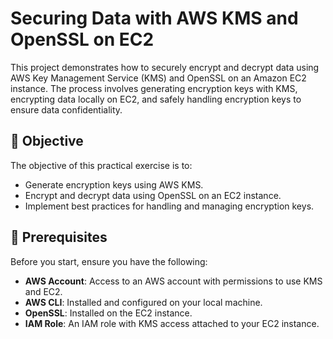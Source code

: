 # Securing Data with AWS KMS and OpenSSL on EC2

This project demonstrates how to securely encrypt and decrypt data using AWS Key Management Service (KMS) and OpenSSL on an Amazon EC2 instance. The process involves generating encryption keys with KMS, encrypting data locally on EC2, and safely handling encryption keys to ensure data confidentiality.

## 🎯 Objective

The objective of this practical exercise is to:

- Generate encryption keys using AWS KMS.
- Encrypt and decrypt data using OpenSSL on an EC2 instance.
- Implement best practices for handling and managing encryption keys.

## 📌 Prerequisites

Before you start, ensure you have the following:

- **AWS Account**: Access to an AWS account with permissions to use KMS and EC2.
- **AWS CLI**: Installed and configured on your local machine.
- **OpenSSL**: Installed on the EC2 instance.
- **IAM Role**: An IAM role with KMS access attached to your EC2 instance.
